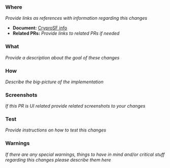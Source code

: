### Where

_Provide links as references with information regarding this changes_

* **Document:** [CryproSF info](https://drive.google.com/file/d/1vq6z9W0nkRI-mOlDFhLu6xxJEaBoJzEf/view)
* **Related PRs:** _Provide links to related PRs if needed_

### What

_Provide a description about the goal of these changes_

### How

_Describe the big-picture of the implementation_

### Screenshots

_If this PR is UI related provide related screenshots to your changes_

### Test

_Provide instructions on how to test this changes_

### Warnings

_If there are any special warnings, things to have in mind and/or critical stuff regarding this changes please describe them here_
